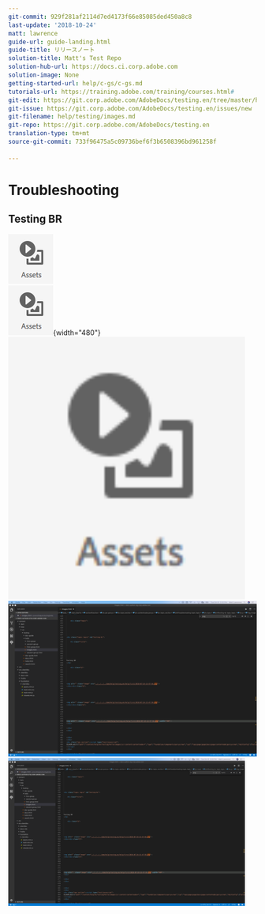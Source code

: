 ```yaml
---
git-commit: 929f281af2114d7ed4173f66e85085ded450a8c8
last-update: '2018-10-24'
matt: lawrence
guide-url: guide-landing.html
guide-title: リリースノート
solution-title: Matt's Test Repo
solution-hub-url: https://docs.ci.corp.adobe.com
solution-image: None
getting-started-url: help/c-gs/c-gs.md
tutorials-url: https://training.adobe.com/training/courses.html#
git-edit: https://git.corp.adobe.com/AdobeDocs/testing.en/tree/master/help/testing/images.md
git-issue: https://git.corp.adobe.com/AdobeDocs/testing.en/issues/new
git-filename: help/testing/images.md
git-repo: https://git.corp.adobe.com/AdobeDocs/testing.en
translation-type: tm+mt
source-git-commit: 733f96475a5c09736bef6f3b6508396bd961258f

---
```


# Troubleshooting

## Testing BR

![No Size](assets/2018-07-24-13-47-56.png)
<br>
![MD Attr](assets/2018-07-24-13-47-56.png){width=&quot;480&quot;}
<br>
<img src="assets/2018-07-24-13-47-56.png" width="480"/>
<br>
![Big](big.png)
<br>
<img src="big.png" width="480"/>
